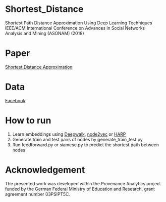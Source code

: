 # Shortest_Distance
Shortest Path Distance Approximation Using Deep Learning Techniques <br />
IEEE/ACM International Conference on Advances in Social Networks Analysis and Mining (ASONAM) (2018)<br />
# Paper
[Shortest Distance Approximation](https://www.researchgate.net/publication/328519934_Shortest_Path_Distance_Approximation_Using_Deep_Learning_Techniques)
# Data
[Facebook](https://snap.stanford.edu/data/egonets-Facebook.html) <br />
# How to run
1) Learn embeddings using [Deepwalk](https://github.com/phanein/deepwalk), [node2vec](https://github.com/aditya-grover/node2vec) or [HARP](https://github.com/GTmac/HARP) <br />
2) Generate train and test pairs of nodes by generate_train_test.py <br />
3) Run feedforward.py or siamese.py to predict the shortest path between nodes<br />
# Acknowledgement
The presented work was developed within the Provenance Analytics project funded by the German Federal Ministry of Education
and Research, grant agreement number 03PSIPT5C.
